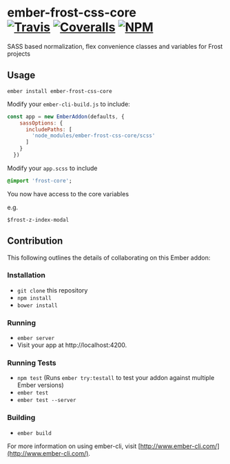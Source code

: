 [ci-img]: https://travis-ci.org/ciena-frost/ember-frost-css-core.svg "Build Status"
[ci-url]: https://travis-ci.org/ciena-frost/ember-frost-css-core

[cov-img]: https://coveralls.io/repos/github/ciena-frost/ember-frost-css-core/badge.svg?branch=master "Code Coverage"
[cov-url]: https://coveralls.io/github/ciena-frost/ember-frost-css-core

[npm-img]: https://img.shields.io/npm/v/ember-frost-css-core.svg "NPM Version"
[npm-url]: https://www.npmjs.com/package/ember-frost-css-core

# ember-frost-css-core <br /> [![Travis][ci-img]][ci-url] [![Coveralls][cov-img]][cov-url] [![NPM][npm-img]][npm-url]
SASS based normalization, flex convenience classes and variables for Frost projects

## Usage

```
ember install ember-frost-css-core
```

Modify your `ember-cli-build.js` to include:


```javascript
const app = new EmberAddon(defaults, {
    sassOptions: {
      includePaths: [
        'node_modules/ember-frost-css-core/scss'
      ]
    }
  })
```

Modify your `app.scss` to include

```sass
@import 'frost-core';
```

You now have access to the core variables

e.g.

`$frost-z-index-modal`

## Contribution

This following outlines the details of collaborating on this Ember addon:

### Installation

* `git clone` this repository
* `npm install`
* `bower install`

### Running

* `ember server`
* Visit your app at http://localhost:4200.

### Running Tests

* `npm test` (Runs `ember try:testall` to test your addon against multiple Ember versions)
* `ember test`
* `ember test --server`

### Building

* `ember build`

For more information on using ember-cli, visit [http://www.ember-cli.com/](http://www.ember-cli.com/).
